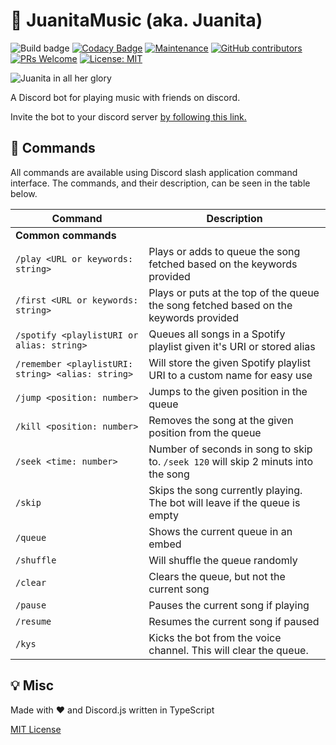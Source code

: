 
# 🎵 JuanitaMusic (aka. Juanita)
![Build badge](https://img.shields.io/github/workflow/status/Angstboksen/JuanitaMusic/Build%20and%20test)
[![Codacy Badge](https://api.codacy.com/project/badge/Grade/6f012ea4b47d45ab88391d2fd7794812)](https://app.codacy.com/gh/Angstboksen/JuanitaMusic?utm_source=github.com&utm_medium=referral&utm_content=Angstboksen/JuanitaMusic&utm_campaign=Badge_Grade)
[![Maintenance](https://img.shields.io/badge/Maintained%3F-yes-green.svg)](https://GitHub.com/AngstBoksen/JuanitaMusic/graphs/commit-activity)
[![GitHub contributors](https://img.shields.io/github/contributors/Angstboksen/JuanitaMusic.svg)](https://GitHub.com/Angstboksen/JuanitaMusic/graphs/contributors/)
[![PRs Welcome](https://img.shields.io/badge/PRs-welcome-brightgreen.svg?style=flat-square)](https://github.com/Angstboksen/JuanitaMusic/pulls)
[![License: MIT](https://img.shields.io/badge/License-MIT-yellow.svg)](./LICENSE)

![Juanita in all her glory](https://cdn.discordapp.com/app-icons/708320525285457950/3dda5c526be85c3a9de9734250d28965.png?size=512)

A Discord bot for playing music with friends on discord. 

Invite the bot to your discord server [by following this link.](https://discord.com/api/oauth2/authorize?client_id=708320525285457950&permissions=8&scope=bot%20applications.commands)

## 📰 Commands

All commands are available using Discord slash application command interface. The commands, and their description, can be seen in the table below.

| Command | Description |
| --- | --- |
| __Common commands__ |
| `/play <URL or keywords: string>` | Plays or adds to queue the song fetched based on the keywords provided | 
| `/first <URL or keywords: string>` | Plays or puts at the top of the queue the song fetched based on the keywords provided | 
| `/spotify <playlistURI or alias: string>` | Queues all songs in a Spotify playlist given it's URI or stored alias |
| `/remember <playlistURI: string> <alias: string>` | Will store the given Spotify playlist URI to a custom name for easy use |
| `/jump <position: number>` | Jumps to the given position in the queue | 
| `/kill <position: number>` | Removes the song at the given position from the queue | 
| `/seek <time: number>` | Number of seconds in song to skip to. `/seek 120` will skip 2 minuts into the song |
| `/skip` | Skips the song currently playing. The bot will leave if the queue is empty |
| `/queue` | Shows the current queue in an embed |
| `/shuffle` | Will shuffle the queue randomly |
| `/clear` | Clears the queue, but not the current song |
| `/pause` | Pauses the current song if playing |
| `/resume` | Resumes the current song if paused |
| `/kys` | Kicks the bot from the voice channel. This will clear the queue.|


## 💡 Misc

Made with ❤️ and Discord.js written in TypeScript

[MIT License](./LICENSE)
